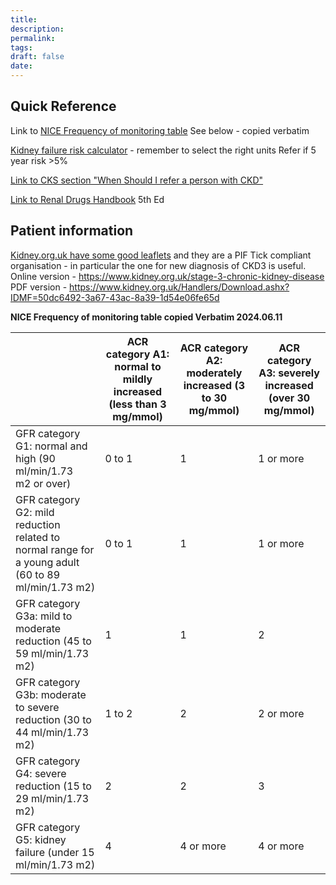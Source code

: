 ```yaml
---
title:
description: 
permalink: 
tags: 
draft: false
date:
---
```





## Quick Reference
Link to [NICE Frequency of monitoring table](https://www.nice.org.uk/guidance/ng203/chapter/recommendations#frequency-of-monitoring:~:text=Table%202%20Minimum%20number%20of%20monitoring%20checks%20(eGFRcreatinine)%20per%20year%20for%20adults%2C%20children%20and%20young%20people%20with%20or%20at%20risk%20of%20chronic%20kidney%20disease)
See below - copied verbatim

[Kidney failure risk calculator](https://www.kidneyfailurerisk.co.uk/) - remember to select the right units
Refer if 5 year risk >5%

[Link to CKS section "When Should I refer a person with CKD"](https://cks.nice.org.uk/topics/chronic-kidney-disease/management/management-of-chronic-kidney-disease/#referral:~:text=When%20should%20I%20refer%20a%20person%20with%20chronic%20kidney%20disease%3F)

[Link to Renal Drugs Handbook](https://www.medicinainterna.net.pe/sites/default/files/The_Renal_Drug_Handbook_The_Ultimate.pdf) 5th Ed

## Patient information

[Kidney.org.uk have some good leaflets](https://www.kidney.org.uk/helpline-leaflets) and they are a PIF Tick compliant organisation - in particular the one for new diagnosis of CKD3 is useful.
Online version - https://www.kidney.org.uk/stage-3-chronic-kidney-disease
PDF version - https://www.kidney.org.uk/Handlers/Download.ashx?IDMF=50dc6492-3a67-43ac-8a39-1d54e06fe65d


**NICE Frequency of monitoring table copied Verbatim 2024.06.11**

|                                                                                                     | ACR category A1: normal to mildly increased (less than 3 mg/mmol) | ACR category A2: moderately increased (3 to 30 mg/mmol) | ACR category A3: severely increased (over 30 mg/mmol) |
| --------------------------------------------------------------------------------------------------- | ----------------------------------------------------------------- | ------------------------------------------------------- | ----------------------------------------------------- |
| GFR category G1: normal and high (90 ml/min/1.73 m2 or over)                                        | 0 to 1                                                            | 1                                                       | 1 or more                                             |
| GFR category G2: mild reduction related to normal range for a young adult (60 to 89 ml/min/1.73 m2) | 0 to 1                                                            | 1                                                       | 1 or more                                             |
| GFR category G3a: mild to moderate reduction (45 to 59 ml/min/1.73 m2)                              | 1                                                                 | 1                                                       | 2                                                     |
| GFR category G3b: moderate to severe reduction (30 to 44 ml/min/1.73 m2)                            | 1 to 2                                                            | 2                                                       | 2 or more                                             |
| GFR category G4: severe reduction (15 to 29 ml/min/1.73 m2)                                         | 2                                                                 | 2                                                       | 3                                                     |
| GFR category G5: kidney failure (under 15 ml/min/1.73 m2)                                           | 4                                                                 | 4 or more                                               | 4 or more                                             |



